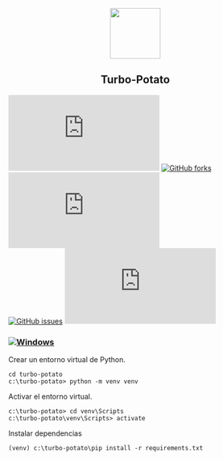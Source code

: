 
<p align="center">
 <kbd>
  <img src="https://user-images.githubusercontent.com/33908299/158191854-45c2fef1-0d19-482a-b539-f3abcd4d14fe.png" width="100" />
 </kbd>
 <h2 align="center">Turbo-Potato</h2>
 <p align="center"></p>
</p>

[![GitHub contributors](https://badgen.net/github/contributors/Naereen/Strapdown.js)](https://GitHub.com/Naereen/Strapdown.js/graphs/contributors/)
[![GitHub forks](https://badgen.net/github/forks/Naereen/Strapdown.js/)](https://GitHub.com/Naereen/StrapDown.js/network/)
[![GitHub stars](https://badgen.net/github/stars/Naereen/Strapdown.js)](https://GitHub.com/Naereen/StrapDown.js/stargazers/)    
[![GitHub issues](https://badgen.net/github/issues/Naereen/Strapdown.js/)](https://GitHub.com/Naereen/StrapDown.js/issues/)
[![GitHub total-pull-requests](https://badgen.net/github/prs/Naereen/Strapdown.js)](https://GitHub.com/Naereen/StrapDown.js/pull/)


### [![Windows](https://svgshare.com/i/ZhY.svg)](https://svgshare.com/i/ZhY.svg)
Crear un entorno virtual de Python.

```
cd turbo-potato
c:\turbo-potato> python -m venv venv
```

Activar el entorno virtual.

```
c:\turbo-potato> cd venv\Scripts
c:\turbo-potato\venv\Scripts> activate
```

Instalar dependencias

```
(venv) c:\turbo-potato\pip install -r requirements.txt
```

